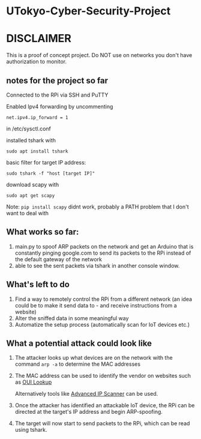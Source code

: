 # UTokyo-Cyber-Security-Project

# DISCLAIMER
This is a proof of concept project. Do NOT use on networks you don't have authorization to monitor.




## notes for the project so far

Connected to the RPi via SSH and PuTTY

Enabled Ipv4 forwarding by uncommenting

`net.ipv4.ip_forward = 1`

in /etc/sysctl.conf


installed tshark with 

`sudo apt install tshark`


basic filter for target IP address:

`sudo tshark -f "host [target IP]"`


download scapy with 

`sudo apt get scapy`

Note: `pip install scapy` didnt work, probably a PATH problem that I don't want to deal with


## What works so far:
1) main.py to spoof ARP packets on the network and get an Arduino that is constantly pinging google.com to send its packets to the RPi instead of the default gateway of the network
2) able to see the sent packets via tshark in another console window.

## What's left to do
1) Find a way to remotely control the RPi from a different network (an idea could be to make it send data to - and receive instructions from a website)
2) Alter the sniffed data in some meaningful way
3) Automatize the setup process (automatically scan for IoT devices etc.)


## What a potential attack could look like

1) The attacker looks up what devices are on the network with the command `arp -a` to determine the MAC addresses
2) The MAC address can be used to identify the vendor on websites such as [OUI Lookup](https://ouilookup.com/search/B827EB127F51)

   Alternatively tools like [Advanced IP Scanner](https://www.advanced-ip-scanner.com/) can be used.
3) Once the attacker has identified an attackable IoT device, the RPi can be directed at the target's IP address and begin ARP-spoofing.
4) The target will now start to send packets to the RPi, which can be read using tshark.
